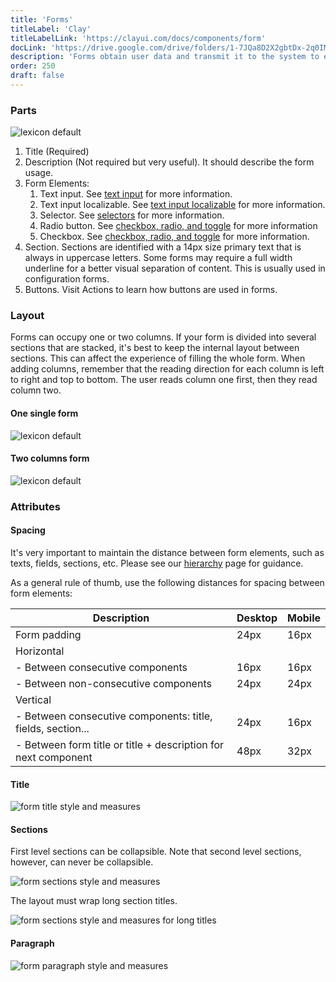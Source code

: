 ```yaml
---
title: 'Forms'
titleLabel: 'Clay'
titleLabelLink: 'https://clayui.com/docs/components/form'
docLink: 'https://drive.google.com/drive/folders/1-7JQa8D2X2gbtDx-2q0IMWwwV73wSeTE?usp=sharing'
description: 'Forms obtain user data and transmit it to the system to either store the data, produce an action, or both.'
order: 250
draft: false
---
```


### Parts

![lexicon default](/images/lexicon/FormParts.jpg)

1. Title (Required)
2. Description (Not required but very useful). It should describe the form usage.
3. Form Elements:
    1. Text input. See [text input](./text-input) for more information.
    2. Text input localizable. See [text input localizable](./text-input-localizable) for more information.
    3. Selector. See [selectors](./selector) for more information.
    4. Radio button. See [checkbox, radio, and toggle](./radio-check-toggle) for more information
    5. Checkbox. See [checkbox, radio, and toggle](./radio-check-toggle) for more information.
4. Section. Sections are identified with a 14px size primary text that is always in uppercase letters. Some forms may require a full width underline for a better visual separation of content. This is usually used in configuration forms.
5. Buttons. Visit Actions to learn how buttons are used in forms.

### Layout

Forms can occupy one or two columns. If your form is divided into several sections that are stacked, it's best to keep the internal layout between sections. This can affect the experience of filling the whole form.
When adding columns, remember that the reading direction for each column is left to right and top to bottom. The user reads column one first, then they read column two.

#### One single form

![lexicon default](/images/lexicon/Form1Column.jpg)

#### Two columns form

![lexicon default](/images/lexicon/Form2Columns.jpg)

### Attributes

#### Spacing

It's very important to maintain the distance between form elements, such as texts, fields, sections, etc. Please see our [hierarchy](./forms-hierarchy) page for guidance.

As a general rule of thumb, use the following distances for spacing between form elements:

| Description                                                    | Desktop | Mobile |
| -------------------------------------------------------------- | ------- | ------ |
| Form padding                                                   | 24px    | 16px   |
| Horizontal                                                     |         |        |
| - Between consecutive components                               | 16px    | 16px   |
| - Between non-consecutive components                           | 24px    | 24px   |
| Vertical                                                       |         |        |
| - Between consecutive components: title, fields, section...    | 24px    | 16px   |
| - Between form title or title + description for next component | 48px    | 32px   |

#### Title

![form title style and measures](/images/lexicon/FormTitle.jpg)

#### Sections

First level sections can be collapsible. Note that second level sections, however, can never be collapsible.

![form sections style and measures](/images/lexicon/FormSections.jpg)

The layout must wrap long section titles.

![form sections style and measures for long titles](/images/lexicon/FormSectionsLong.jpg)

#### Paragraph

![form paragraph style and measures](/images/lexicon/FormParagraph.jpg)
